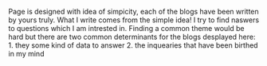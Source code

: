 Page is designed with idea of simpicity, each of the blogs have been written by yours truly. What I write comes from the simple idea! I try to find naswers to questions which I am intrested in. Finding a common theme would be hard but there are two common determinants for the blogs desplayed here: 1. they some kind of data to answer 2. the inquearies that have been birthed in my mind 
